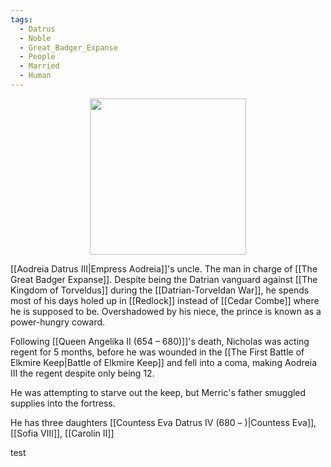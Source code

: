 ```yaml
---
tags:
  - Datrus
  - Noble
  - Great_Badger_Expanse
  - People
  - Married
  - Human
---
```

<p style="text-align:center;"><img src="https://foundry-vtt-kb.s3.us-east-2.amazonaws.com/Images/Tokens/NPCs/Nobles/Prince%20Nicholas.png" width="250" height="250"></p>

[[Aodreia Datrus Ⅲ|Empress Aodreia]]'s uncle. The man in charge of [[The Great Badger Expanse]]. Despite being the Datrian vanguard against [[The Kingdom of Torveldus]] during the [[Datrian-Torveldan War]], he spends most of his days holed up in [[Redlock]] instead of [[Cedar Combe]] where he is supposed to be. Overshadowed by his niece, the prince is known as a power-hungry coward.

Following [[Queen Angelika Ⅱ (654 – 680)]]'s death, Nicholas was acting regent for 5 months, before he was wounded in the [[The First Battle of Elkmire Keep|Battle of Elkmire Keep]] and fell into a coma, making Aodreia III the regent despite only being 12.

He was attempting to starve out the keep, but Merric's father smuggled supplies into the fortress.

He has three daughters [[Countess Eva Datrus Ⅳ (680 – )|Countess Eva]], [[Sofia Ⅷ]], [[Carolin Ⅱ]]

<section class="secret">

test
</section>
